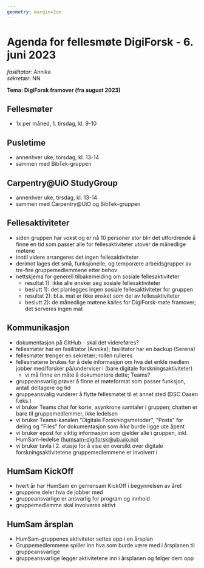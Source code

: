 ```yaml
---
geometry: margin=2cm
---
```


# Agenda for fellesmøte DigiForsk - 6. juni 2023

*fasilitator*: Annika   
*sekretær*: NN    

**Tema: DigiForsk framover (fra august 2023)**

## Fellesmøter

- 1x per måned, 1. tirsdag, kl. 9-10

## Pusletime

- annenhver uke, torsdag, kl. 13-14
- sammen med BibTek-gruppen

## Carpentry@UiO StudyGroup

- annenhver uke, tirsdag, kl. 13-14
- sammen med Carpentry@UiO og BibTek-gruppen

## Fellesaktiviteter

- siden gruppen har vokst og er nå 10 personer stor blir det utfordrende å finne en tid som passer alle for fellesaktiviteter utover de månedlige møtene
- inntil videre arrangeres det ingen fellesaktiviteter
- derimot lages det små, funksjonelle, og temporære arbeidsgrupper av tre-fire gruppemedlemmene etter behov
- nettskjema for generell tilbakemelding om sosiale fellesaktiviteter
  - resultat 1): ikke alle ønsker seg sosiale fellesaktiviteter
  - beslutt 1): det planlegges ingen sosiale fellesaktiviteter for gruppen
  - resultat 2): bl.a. mat er ikke ønsket som del av fellesaktiviteter
  - beslutt 2): de månedlige møtene kalles for DigiForsk-møte framover; det serveres ingen mat

## Kommunikasjon

- dokumentasjon på GitHub - skal det videreføres?
- fellesmøter har en fasilitator (Annika); fasilitator har en backup (Serena)
- fellesmøter trenger en sekretær; rollen rulleres
- fellesmøtene brukes for å dele informasjon om hva det enkle medlem jobber med/forsker på/underviser i (bare digitale forskningsaktiviteter)
  - vi må finne en måte å dokumentere dette; Teams?
- gruppeansvarlig prøver å finne et møteformat som passer funksjon, antall deltagere og tid
- gruppeansvalig vurderer å flytte fellesmøtet til et annet sted (DSC Oasen f.eks.)
- vi bruker Teams chat for korte, asynkrone samtaler i gruppen; chatten er bare til gruppemedlemmer, ikke ledelsen
- vi bruker Teams-kanalen "Digitale Forskningsmetoder", "Posts" for deling og "Files" for dokumentasjon som *ikke* burde ligge ute åpent
- vi bruker epost for viktig informasjon som gjelder alle i gruppen, inkl. HumSam-ledelse (humsam-digiforsk@ub.uio.no)
- vi bruker tavla i 2. etasje for å vise en oversikt over digitale forskningsaktivitetene gruppemedlemmene er involvert i

## HumSam KickOff

- hvert år har HumSam en gemensam KickOff i begynnelsen av året
- gruppene deler hva de jobber med
- gruppeansvarlige er ansvarlig for program og innhold
- gruppemedlemme skal involveres aktivt

## HumSam årsplan

- HumSam-gruppenes aktiviteter settes opp i en årsplan
- Gruppemedlemmene spiller inn hva som burde være med i årsplanen til gruppeansvarlige
- gruppeansvarlige legger aktivitetene inn i årsplanen og følger dem opp
